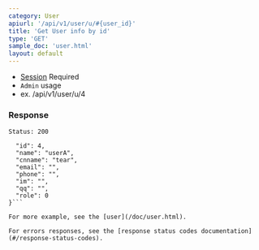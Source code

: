 ```yaml
---
category: User
apiurl: '/api/v1/user/u/#{user_id}'
title: 'Get User info by id'
type: 'GET'
sample_doc: 'user.html'
layout: default
---
```


* [Session](#/authentication) Required
* `Admin` usage
* ex. /api/v1/user/u/4

### Response

```Status: 200```
```{
  "id": 4,
  "name": "userA",
  "cnname": "tear",
  "email": "",
  "phone": "",
  "im": "",
  "qq": "",
  "role": 0
}```

For more example, see the [user](/doc/user.html).

For errors responses, see the [response status codes documentation](#/response-status-codes).
